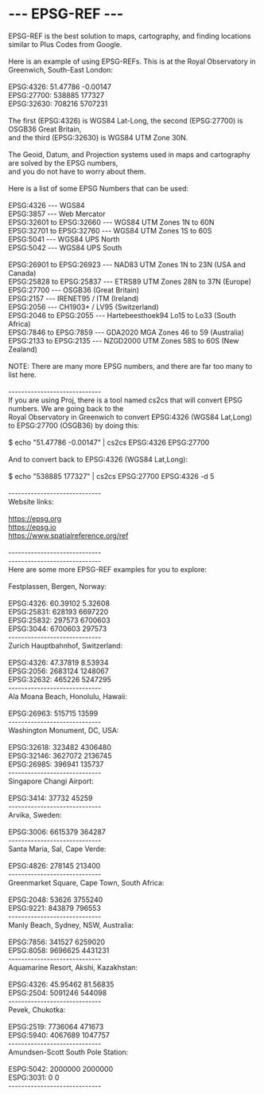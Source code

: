 # --- EPSG-REF ---

EPSG-REF is the best solution to maps, cartography, and finding locations similar to Plus Codes from Google.<br>
<br>
Here is an example of using EPSG-REFs. This is at the Royal Observatory in Greenwich, South-East London:<br>
<br>
EPSG:4326: 51.47786 -0.00147<br>
EPSG:27700: 538885 177327<br>
EPSG:32630: 708216 5707231<br>
<br>
The first (EPSG:4326) is WGS84 Lat-Long, the second (EPSG:27700) is OSGB36 Great Britain,<br>
and the third (EPSG:32630) is WGS84 UTM Zone 30N.<br>
<br>
The Geoid, Datum, and Projection systems used in maps and cartography are solved by the EPSG numbers,<br>
and you do not have to worry about them.<br>
<br>
Here is a list of some EPSG Numbers that can be used:<br>
<br>
EPSG:4326 --- WGS84<br>
EPSG:3857 --- Web Mercator<br>
EPSG:32601 to EPSG:32660 --- WGS84 UTM Zones 1N to 60N<br>
EPSG:32701 to EPSG:32760 --- WGS84 UTM Zones 1S to 60S<br>
EPSG:5041 --- WGS84 UPS North<br>
EPSG:5042 --- WGS84 UPS South<br>
<br>
EPSG:26901 to EPSG:26923 --- NAD83 UTM Zones 1N to 23N (USA and Canada)<br>
EPSG:25828 to EPSG:25837 --- ETRS89 UTM Zones 28N to 37N (Europe)<br>
EPSG:27700 --- OSGB36 (Great Britain)<br>
EPSG:2157 --- IRENET95 / ITM (Ireland)<br>
EPSG:2056 --- CH1903+ / LV95 (Switzerland)<br>
EPSG:2046 to EPSG:2055 --- Hartebeesthoek94 Lo15 to Lo33 (South Africa)<br>
EPSG:7846 to EPSG:7859 --- GDA2020 MGA Zones 46 to 59 (Australia)<br>
EPSG:2133 to EPSG:2135 --- NZGD2000 UTM Zones 58S to 60S (New Zealand)<br>
<br>
NOTE: There are many more EPSG numbers, and there are far too many to list here.<br>
<br>
-----------------------------<br>
If you are using Proj, there is a tool named cs2cs that will convert EPSG numbers. We are going back to the<br>
Royal Observatory in Greenwich to convert EPSG:4326 (WGS84 Lat,Long) to EPSG:27700 (OSGB36) by doing this:<br>
<br>
$ echo "51.47786 -0.00147" | cs2cs EPSG:4326 EPSG:27700<br>
<br>
And to convert back to EPSG:4326 (WGS84 Lat,Long):<br>
<br>
$ echo "538885 177327" | cs2cs EPSG:27700 EPSG:4326 -d 5<br>
<br>
-----------------------------<br>
Website links:<br>
<br>
https://epsg.org<br>
https://epsg.io<br>
https://www.spatialreference.org/ref<br>
<br>
-----------------------------<br>
-----------------------------<br>
Here are some more EPSG-REF examples for you to explore:<br>
<br>
Festplassen, Bergen, Norway:<br>
<br>
EPSG:4326: 60.39102 5.32608<br>
EPSG:25831: 628193 6697220<br>
EPSG:25832: 297573 6700603<br>
EPSG:3044: 6700603 297573<br>
-----------------------------<br>
Zurich Hauptbahnhof, Switzerland:<br>
<br>
EPSG:4326: 47.37819 8.53934<br>
EPSG:2056: 2683124 1248067<br>
EPSG:32632: 465226 5247295<br>
-----------------------------<br>
Ala Moana Beach, Honolulu, Hawaii:<br>
<br>
EPSG:26963: 515715 13599<br>
-----------------------------<br>
Washington Monument, DC, USA:<br>
<br>
EPSG:32618: 323482 4306480<br>
EPSG:32146: 3627072 2136745<br>
EPSG:26985: 396941 135737<br>
-----------------------------<br>
Singapore Changi Airport:<br>
<br>
EPSG:3414: 37732 45259<br>
-----------------------------<br>
Arvika, Sweden:<br>
<br>
EPSG:3006: 6615379 364287<br>
-----------------------------<br>
Santa Maria, Sal, Cape Verde:<br>
<br>
EPSG:4826: 278145 213400<br>
-----------------------------<br>
Greenmarket Square, Cape Town, South Africa:<br>
<br>
EPSG:2048: 53626 3755240<br>
EPSG:9221: 843879 796553<br>
-----------------------------<br>
Manly Beach, Sydney, NSW, Australia:<br>
<br>
EPSG:7856: 341527 6259020<br>
EPSG:8058: 9696625 4431231<br>
-----------------------------<br>
Aquamarine Resort, Akshi, Kazakhstan:<br>
<br>
EPSG:4326: 45.95462 81.56835<br>
EPSG:2504: 5091246 544098<br>
-----------------------------<br>
Pevek, Chukotka:<br>
<br>
EPSG:2519: 7736064 471673<br>
EPSG:5940: 4067689 1047757<br>
-----------------------------<br>
Amundsen-Scott South Pole Station:<br>
<br>
ESPG:5042: 2000000 2000000<br>
ESPG:3031: 0 0<br>
-----------------------------<br>
<br>
<br>

